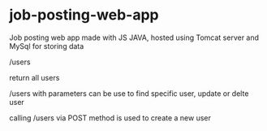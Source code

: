 # job-posting-web-app
Job posting web app made with JS JAVA, hosted using Tomcat server and MySql for storing data


/users

return all users

/users with parameters can be use to find specific user, update or delte user

calling /users via POST method is used to create a new user
